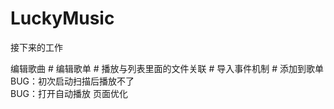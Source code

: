 # LuckyMusic

接下来的工作

编辑歌曲  #
编辑歌单  #
播放与列表里面的文件关联  #
导入事件机制 #
添加到歌单
BUG：初次启动扫描后播放不了  
BUG：打开自动播放
页面优化  